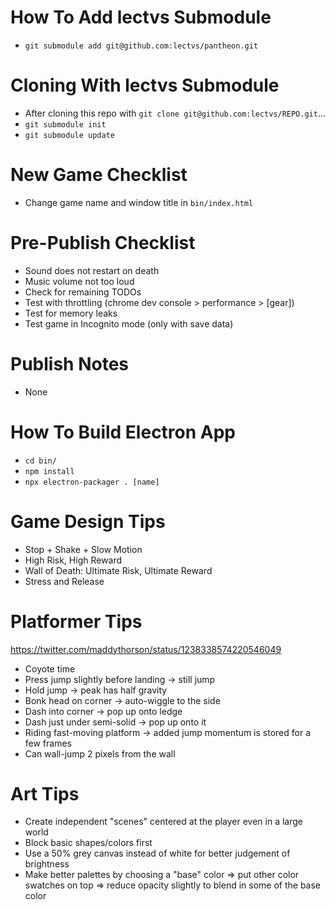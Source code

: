 # How To Add lectvs Submodule
- `git submodule add git@github.com:lectvs/pantheon.git`

# Cloning With lectvs Submodule
- After cloning this repo with `git clone git@github.com:lectvs/REPO.git`...
- `git submodule init`
- `git submodule update`

# New Game Checklist
- Change game name and window title in `bin/index.html`

# Pre-Publish Checklist
- Sound does not restart on death
- Music volume not too loud
- Check for remaining TODOs
- Test with throttling (chrome dev console > performance > [gear])
- Test for memory leaks
- Test game in Incognito mode (only with save data)

# Publish Notes
- None

# How To Build Electron App
- `cd bin/`
- `npm install`
- `npx electron-packager . [name]`

# Game Design Tips
- Stop + Shake + Slow Motion
- High Risk, High Reward
- Wall of Death: Ultimate Risk, Ultimate Reward
- Stress and Release

# Platformer Tips
https://twitter.com/maddythorson/status/1238338574220546049
- Coyote time
- Press jump slightly before landing -> still jump
- Hold jump -> peak has half gravity
- Bonk head on corner -> auto-wiggle to the side
- Dash into corner -> pop up onto ledge
- Dash just under semi-solid -> pop up onto it
- Riding fast-moving platform -> added jump momentum is stored for a few frames
- Can wall-jump 2 pixels from the wall

# Art Tips
- Create independent "scenes" centered at the player even in a large world
- Block basic shapes/colors first
- Use a 50% grey canvas instead of white for better judgement of brightness
- Make better palettes by choosing a "base" color => put other color swatches on top => reduce opacity slightly to blend in some of the base color

